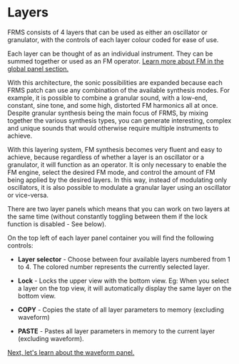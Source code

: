 # Layers

FRMS consists of 4 layers that can be used as either an oscillator or granulator, with the controls of each layer colour coded for ease of use.

Each layer can be thought of as an individual instrument. They can be summed together or used as an FM operator. [Learn more about FM in the global panel section.](global-panel)

With this architecture, the sonic possibilities are expanded because each FRMS patch can use any combination of the available synthesis modes. For example, it is possible to combine a granular sound, with a low-end, constant, sine tone, and some high, distorted FM harmonics all at once. Despite granular synthesis being the main focus of FRMS, by mixing together the various synthesis types, you can generate interesting, complex and unique sounds that would otherwise require multiple instruments to achieve.

With this layering system, FM synthesis becomes very fluent and easy to achieve, because regardless of whether a layer is an oscillator or a granulator, it will function as an operator. It is only necessary to enable the FM engine, select the desired FM mode, and control the amount of FM being applied by the desired layers. In this way, instead of modulating only oscillators, it is also possible to modulate a granular layer using an oscillator or vice-versa.

There are two layer panels which means that you can work on two layers at the same time (without constantly toggling between them if the lock function is disabled - See below).

On the top left of each layer panel container you will find the following controls:

- **Layer selector** - Choose between four available layers numbered from 1 to 4. The colored number represents the currently selected layer.

- **Lock** - Locks the upper view with the bottom view. Eg: When you select a layer on the top view, it will automatically display the same layer on the bottom view.

- **COPY** - Copies the state of all layer parameters to memory (excluding waveform)

- **PASTE** - Pastes all layer parameters in memory to the current layer (excluding waveform).

[Next, let's learn about the waveform panel.](waveform-panel)
